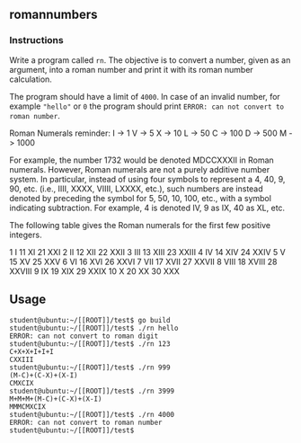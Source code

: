 ## romannumbers

### Instructions

Write a program called `rn`. The objective is to convert a number, given as an argument, into a roman number and print it with its roman number calculation.

The program should have a limit of `4000`. In case of an invalid number, for example `"hello"` or  `0` the program should print `ERROR: can not convert to roman number`.

Roman Numerals reminder:
I -> 1
V -> 5
X -> 10
L -> 50
C -> 100
D -> 500
M -> 1000

For example, the number 1732 would be denoted MDCCXXXII in Roman numerals. However, Roman numerals are not a purely additive number system. In particular, instead of using four symbols to represent a 4, 40, 9, 90, etc. (i.e., IIII, XXXX, VIIII, LXXXX, etc.), such numbers are instead denoted by preceding the symbol for 5, 50, 10, 100, etc., with a symbol indicating subtraction. For example, 4 is denoted IV, 9 as IX, 40 as XL, etc.

The following table gives the Roman numerals for the first few positive integers. 

1	 I	  11 XI	   21	XXI
2	 II	  12 XII	 22	XXII
3	 III	13 XIII	 23	XXIII
4	 IV	  14 XIV	 24	XXIV
5	 V	  15 XV	   25	XXV
6	 VI	  16 XVI	 26	XXVI
7	 VII	17 XVII	 27	XXVII
8	 VIII	18 XVIII 28	XXVIII
9	 IX	  19 XIX	 29	XXIX
10 X	  20 XX	   30	XXX

## Usage

```console
student@ubuntu:~/[[ROOT]]/test$ go build
student@ubuntu:~/[[ROOT]]/test$ ./rn hello
ERROR: can not convert to roman digit
student@ubuntu:~/[[ROOT]]/test$ ./rn 123
C+X+X+I+I+I
CXXIII
student@ubuntu:~/[[ROOT]]/test$ ./rn 999
(M-C)+(C-X)+(X-I)
CMXCIX
student@ubuntu:~/[[ROOT]]/test$ ./rn 3999
M+M+M+(M-C)+(C-X)+(X-I)
MMMCMXCIX
student@ubuntu:~/[[ROOT]]/test$ ./rn 4000
ERROR: can not convert to roman number
student@ubuntu:~/[[ROOT]]/test$
```

